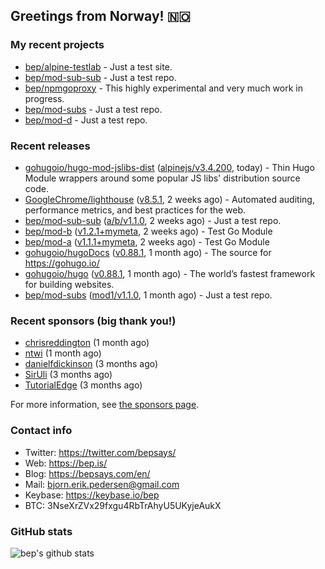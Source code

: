 ## Greetings from Norway! 🇳🇴

### My recent projects

- [bep/alpine-testlab](https://github.com/bep/alpine-testlab) - Just a test site.
- [bep/mod-sub-sub](https://github.com/bep/mod-sub-sub) - Just a test repo.
- [bep/npmgoproxy](https://github.com/bep/npmgoproxy) - This highly experimental and very much work in progress.
- [bep/mod-subs](https://github.com/bep/mod-subs) - Just a test repo.
- [bep/mod-d](https://github.com/bep/mod-d) - Just a test repo.

### Recent releases
- [gohugoio/hugo-mod-jslibs-dist](https://github.com/gohugoio/hugo-mod-jslibs-dist) ([alpinejs/v3.4.200](https://github.com/gohugoio/hugo-mod-jslibs-dist/releases/tag/alpinejs%2Fv3.4.200), today) - Thin Hugo Module wrappers around some popular JS libs&#39; distribution source code.
- [GoogleChrome/lighthouse](https://github.com/GoogleChrome/lighthouse) ([v8.5.1](https://github.com/GoogleChrome/lighthouse/releases/tag/v8.5.1), 2 weeks ago) - Automated auditing, performance metrics, and best practices for the web.
- [bep/mod-sub-sub](https://github.com/bep/mod-sub-sub) ([a/b/v1.1.0](https://github.com/bep/mod-sub-sub/releases/tag/a%2Fb%2Fv1.1.0), 2 weeks ago) - Just a test repo.
- [bep/mod-b](https://github.com/bep/mod-b) ([v1.2.1&#43;mymeta](https://github.com/bep/mod-b/releases/tag/v1.2.1%2Bmymeta), 2 weeks ago) - Test Go Module
- [bep/mod-a](https://github.com/bep/mod-a) ([v1.1.1&#43;mymeta](https://github.com/bep/mod-a/releases/tag/v1.1.1%2Bmymeta), 2 weeks ago) - Test Go Module
- [gohugoio/hugoDocs](https://github.com/gohugoio/hugoDocs) ([v0.88.1](https://github.com/gohugoio/hugoDocs/releases/tag/v0.88.1), 1 month ago) - The source for https://gohugo.io/
- [gohugoio/hugo](https://github.com/gohugoio/hugo) ([v0.88.1](https://github.com/gohugoio/hugo/releases/tag/v0.88.1), 1 month ago) - The world’s fastest framework for building websites.
- [bep/mod-subs](https://github.com/bep/mod-subs) ([mod1/v1.1.0](https://github.com/bep/mod-subs/releases/tag/mod1%2Fv1.1.0), 1 month ago) - Just a test repo.


### Recent sponsors (big thank you!)

- [chrisreddington](https://github.com/chrisreddington) (1 month ago)
- [ntwi](https://github.com/ntwi) (1 month ago)
- [danielfdickinson](https://github.com/danielfdickinson) (3 months ago)
- [SirUli](https://github.com/SirUli) (3 months ago)
- [TutorialEdge](https://github.com/TutorialEdge) (3 months ago)

For more information, see [the sponsors page](https://github.com/sponsors/bep/).

### Contact info
- Twitter: https://twitter.com/bepsays/
- Web: https://bep.is/
- Blog: https://bepsays.com/en/
- Mail: bjorn.erik.pedersen@gmail.com
- Keybase: https://keybase.io/bep
- BTC: 3NseXrZVx29fxgu4RbTrAhyU5UKyjeAukX


### GitHub stats
![bep's github stats](https://github-readme-stats.vercel.app/api?username=bep&count_private=true&hide_title=true)

